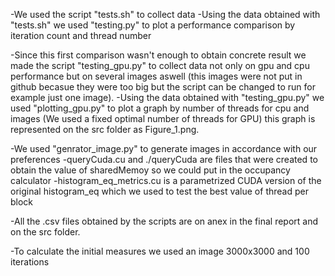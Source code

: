 -We used the script "tests.sh" to collect data 
-Using the data obtained with "tests.sh" we used "testing.py" to plot a performance comparison by iteration count and thread number

-Since this first comparison wasn't enough to obtain concrete result we made the script "testing_gpu.py" to collect data not only on gpu and cpu performance but on several images aswell (this images were not put in github becasue they were too big but the script can be changed to run for example just one image).
-Using the data obtained with "testing_gpu.py" we used "plotting_gpu.py" to plot a graph by number of threads for cpu and images (We used a fixed optimal number of threads for GPU) this graph is represented on the src folder as Figure_1.png.

-We used "genrator_image.py" to generate images in accordance with our preferences
-queryCuda.cu and ./queryCuda are files that were created to obtain the value of sharedMemoy so we could put in the occupancy calculator
-histogram_eq_metrics.cu is a parametrized CUDA version of the original histogram_eq which we used to test the best value of thread per block

-All the .csv files obtained by the scripts are on anex in the final report and on the src folder.

-To calculate the initial measures we used an image 3000x3000 and 100 iterations
